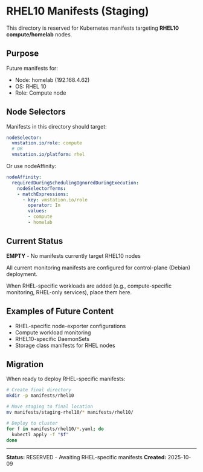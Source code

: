 # RHEL10 Manifests (Staging)

This directory is reserved for Kubernetes manifests targeting **RHEL10 compute/homelab** nodes.

## Purpose

Future manifests for:
- Node: homelab (192.168.4.62)
- OS: RHEL 10
- Role: Compute node

## Node Selectors

Manifests in this directory should target:
```yaml
nodeSelector:
  vmstation.io/role: compute
  # OR
  vmstation.io/platform: rhel
```

Or use nodeAffinity:
```yaml
nodeAffinity:
  requiredDuringSchedulingIgnoredDuringExecution:
    nodeSelectorTerms:
    - matchExpressions:
      - key: vmstation.io/role
        operator: In
        values:
        - compute
        - homelab
```

## Current Status

**EMPTY** - No manifests currently target RHEL10 nodes

All current monitoring manifests are configured for control-plane (Debian) deployment.

When RHEL-specific workloads are added (e.g., compute-specific monitoring, RHEL-only services), place them here.

## Examples of Future Content

- RHEL-specific node-exporter configurations
- Compute workload monitoring
- RHEL10-specific DaemonSets
- Storage class manifests for RHEL nodes

## Migration

When ready to deploy RHEL-specific manifests:

```bash
# Create final directory
mkdir -p manifests/rhel10

# Move staging to final location
mv manifests/staging-rhel10/* manifests/rhel10/

# Deploy to cluster
for f in manifests/rhel10/*.yaml; do
  kubectl apply -f "$f"
done
```

---
**Status:** RESERVED - Awaiting RHEL-specific manifests
**Created:** 2025-10-09
